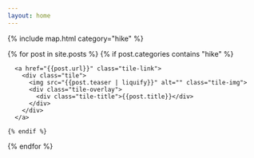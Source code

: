 ```yaml
---
layout: home
---
```


{% include map.html category="hike" %}

<div class="tiles">
  {% for post in site.posts %}
    {% if post.categories contains "hike" %}

      <a href="{{post.url}}" class="tile-link">
        <div class="tile">
          <img src="{{post.teaser | liquify}}" alt="" class="tile-img">
          <div class="tile-overlay">
            <div class="tile-title">{{post.title}}</div>
          </div>
        </div>
      </a>
      
    {% endif %}
  {% endfor %}
</div>


    
    
    

    

    